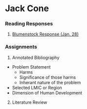 # Jack Cone 

### Reading Responses 

1. [Blumenstock Response (Jan. 28)](https://github.com/jcone213/workshop/blob/master/blumenstock.md)

### Assignments 

1. Annotated Bibliography 
  - Problem Statement 
    - Harms
    - Significance of those harms
    - Inherant nature of the problem 
  - Selected LMIC or Region
  - Dimension of Human Development
2. Literature Review
